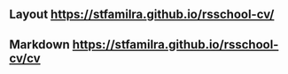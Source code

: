 ## Layout https://stfamilra.github.io/rsschool-cv/ 
## Markdown https://stfamilra.github.io/rsschool-cv/cv
